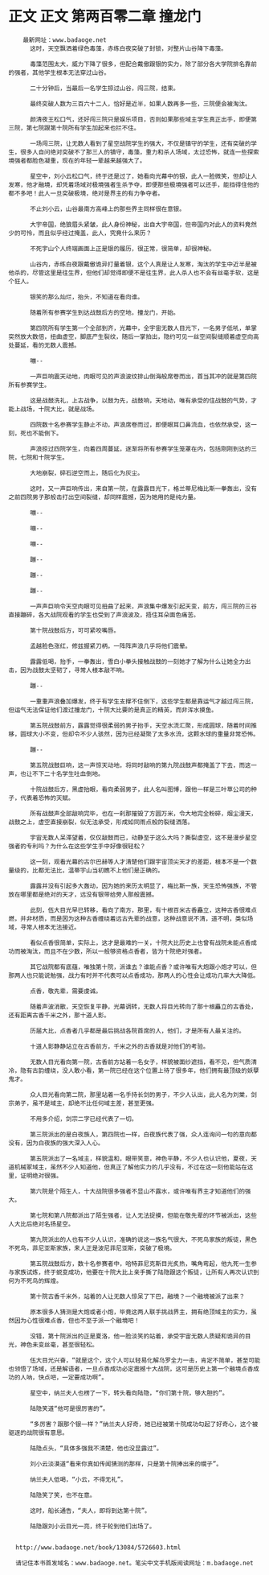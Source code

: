 # 正文 正文 第两百零二章 撞龙门
        最新网址：www.badaoge.net
          这时，天空飘洒着绿色毒藻，赤练白夜突破了封锁，对整片山谷降下毒藻。
      
          毒藻范围太大，威力下降了很多，但配合戴傲跟银的实力，除了部分各大学院排名靠前的强者，其他学生根本无法穿过山谷。
      
          二十分钟后，当最后一名学生掠过山谷，闯三院，结束。
      
          最终突破人数为三百六十二人，恰好是近半，如果人数再多一些，三院便会被淘汰。
      
          颜清夜王松口气，还好闯三院只是娱乐项目，否则如果那些域主学生真正出手，即便第三院，第七院跟第十院所有学生加起来也拦不住。
      
          一场闯三院，让无数人看到了星空战院学生的强大，不仅是镇守的学生，还有突破的学生，很多人自问绝对突破不了那三人的镇守，毒藻，重力和杀人场域，太过恐怖，就连一些探索境强者都脸色凝重，现在的年轻一辈越来越强大了。
      
          星空中，刘小云松口气，终于还是过了，她看向光幕中的银，此人一脸微笑，但却让人发寒，他才融境，却凭着场域对极境强者生杀予夺，即便那些极境强者可以还手，能挡得住他的都不多吧！此人一旦突破极境，绝对是界主的有力争夺者。
      
          不止刘小云，山谷最南方高峰上的那些界主同样很在意银。
      
          大宇帝国，绝狼眉头紧皱，此人身份神秘，出自大宇帝国，但帝国内对此人的资料竟然少的可怜，而且似乎经过掩盖，此人，究竟什么来历？
      
          不死宇山个人终端画面上正是银的履历，很正常，很简单，却很神秘。
      
          山谷内，赤练白夜跟戴傲诡异打量着银，这个人真是让人发寒，淘汰的学生中近半是被他杀的，尽管这里是往生界，但他们却觉得即便不是往生界，此人杀人也不会有丝毫手软，这是个狂人。
      
          银笑的那么灿烂，抬头，不知道在看向谁。
      
          随着所有参赛学生到达战鼓后方的空地，撞龙门，开始。
      
          第四院所有学生第一个全部到齐，光幕中，全宇宙无数人目光下，一名男子低吼，单掌突然放大数倍，扭曲虚空，脚底产生裂纹，随后一掌拍出，隐约可见一丝空间裂缝顺着虚空向高处蔓延，看的无数人震撼。
      
          嘣--
      
          一声巨响震天动地，肉眼可见的声浪波纹排山倒海般席卷而出，首当其冲的就是第四院所有参赛学生。
      
          这是战鼓洗礼，上古战争，以鼓为先，战鼓响，天地动，唯有承受的住战鼓的气势，才能上战场，十院大比，就是战场。
      
          四院数十名参赛学生静止不动，声浪席卷而过，即便眼耳口鼻流血，也依然承受，这一刻，死也不能倒下。
      
          声浪掠过四院学生，向着四周蔓延，逐渐将所有参赛学生笼罩在内，包括刚刚到达的三院，七院和十院学生。
      
          大地崩裂，碎石逆空而上，随后化为灰尘。
      
          这时，又一声巨响传出，来自第一院，在露露目光下，格兰蒂尼梅比斯一拳轰出，没有之前四院男子那般击打出空间裂缝，却同样震撼，因为她用的是纯力量。
      
          嘣--
      
          嘣--
      
          嘣--
      
          蹦--
      
          蹦--
      
          蹦--
      
          一声声巨响令天空肉眼可见扭曲了起来，声浪集中爆发引起天变，前方，闯三院的三谷直接蹦碎，各大战院观看的学生也受到了声浪波及，捂住耳朵面色痛苦。
      
          第十院战鼓后方，可可紧咬嘴唇。
      
          孟越脸色涨红，修兹握紧刀柄，一阵阵声浪几乎将他们震晕。
      
          露露低喝，抬手，一拳轰出，雪白小拳头接触战鼓的一刻她才了解为什么让她全力出击，因为战鼓太坚韧了，寻常人根本敲不响。
      
          蹦--
      
          一重重声浪叠加爆发，终于有学生支撑不住倒下，这些学生都是靠运气才越过闯三院，但运气无法保证他们渡过撞龙门，十院大比要的是真正的精英，而非浑水摸鱼。
      
          第五院战鼓前方，露露觉得很柔弱的男子抬手，天空水流汇聚，形成圆球，随着时间推移，圆球大小不变，但却令不少人骇然，因为已经凝聚了太多水流，这颗水球的重量非常恐怖。
      
          蹦--
      
          第五院战鼓巨响，这一声惊天动地，将同时敲响的第九院战鼓声都掩盖了下去，而这一声，也让不下二十名学生吐血倒地。
      
          十院战鼓后方，黑虚抬眼，看向柔弱男子，此人名叫图博，跟他一样是三叶草公司的种子，代表着恐怖的天赋。
      
          所有战鼓声全部敲响完毕，也在一刹那摧毁了方圆万米，令大地完全粉碎，烟尘漫天，战鼓之上，虚空直接崩裂，似无法承受，形成如同雨点般的裂缝洒落。
      
          宇宙无数人呆滞望着，仅仅敲鼓而已，动静至于这么大吗？撕裂虚空，这不是漫步星空强者的专利吗？为什么在这些学生手中好像很轻松？
      
          这一刻，观看光幕的古尔巴赫等人才清楚他们跟宇宙顶尖天才的差距，根本不是一个数量级的，比都无法比，温蒂宇山当初瞧不上他们是正确的。
      
          露露并没有引起多大轰动，因为她的来历太明显了，梅比斯一族，天生恐怖强族，不管放在哪里都是绝对的天才，远没有银带给旁人那般震撼。
      
          此刻，伍大目光早已转移，看向了南方，那里，有十根百米古香矗立，这种古香很难点燃，并非材质，而是因为这种古香缠绕着远古先辈的战意，这种战意说不清，道不明，类似场域，寻常人根本无法接近。
      
          看似点香很简单，实际上，这才是最难的一关，十院大比历史上也曾有战院未能点香成功而被淘汰，而且不在少数，所以一般够资格点香者，皆为十院绝对强者。
      
          其它战院都有底蕴，唯独第十院，派谁去？谁能点香？或许唯有大炮跟小炮才可以，但那两人也只能说勉强，战力有时并不代表可以点香成功，那两人的心性会让成功几率大大降低。
      
          点香，敬先辈，需要虔诚。
      
          随着声波消散，天空恢复平静，光幕调转，无数人将目光转向了那十根矗立的古香处，还有距离古香千米之外，那十道人影。
      
          历届大比，点香者几乎都是最后挑战各院首席的人，他们，才是所有人最关注的。
      
          十道人影静静站立在古香前方，千米之外的古香就是对他们的考验。
      
          无数人目光看向第一院，古香前方站着一名女子，样貌被面纱遮挡，看不见，但气质清冷，隐有古韵缠绕，没人敢小看，第一院已经在这个位置上待了很多年，他们拥有最顶级的妖孽鬼才。
      
          众人目光看向第二院，那里站着一名手持长剑的男子，不少人认出，此人名为刘棠，剑宗弟子，虽不是域主，却绝不比任何域主差，甚至更强。
      
          不用多介绍，剑宗二字已经代表了一切。
      
          第三院派出的是白夜族人，第四院也一样，白夜族代表了强，众人连询问一句的意向都没有，因为白夜族的强大深入人心。
      
          第五院派出了一名域主，样貌温和，眼带笑意，神色平静，不少人也认识他，夏夜，天道机械冢域主，虽然不少人知道他，但真正了解他实力的几乎没有，不过在这一刻他能站在这里，证明绝对很强。
      
          第六院是个陌生人，十大战院很多强者不显山不露水，或许唯有界主才知道他们的强大。
      
          第七院和第八院都派出了陌生强者，让人无法捉摸，但能在敬先辈的环节被派出，这些人大比后绝对名扬星空。
      
          第九院派出的人也有不少人认识，准确的说这一族名气很大，不死鸟家族的叛徒，黑色不死鸟，菲尼亚斯家族，来人正是波尼菲尼亚斯，突破了极境。
      
          第五院战鼓后方，数十名参赛者中，哈特菲尼克斯目光炙热，嘴角弯起，他九死一生参与家族试炼，终于蜕变成功，他要在十院大比上亲手撕了陆隐跟这个叛徒，让所有人再次认识到何为不死鸟的辉煌。
      
          第十院古香千米外，站着的人让无数人惊呆了下巴，融境？一个融境被派了出来？
      
          原本很多人猜测是大炮或者小炮，毕竟这两人联手挑战界主，拥有绝顶域主的实力，虽然因为心性很难点香，但也不至于派一个融境吧！
      
          没错，第十院派出的正是夏洛，他一脸淡笑的站着，承受宇宙无数人质疑和诡异的目光，神色未变丝毫，甚至很轻松。
      
          伍大目光兴奋，“就是这个，这个人可以轻易化解乌罗全力一击，肯定不简单，甚至可能也领悟了场域，还是解语者，一旦点香成功必定震撼十大战院，这可是历史上第一个融境点香成功的人呐，快点吧，一定要成功啊”。
      
          星空中，纳兰夫人也楞了一下，转头看向陆隐，“你们第十院，够大胆的”。
      
          陆隐笑道“他可是很厉害的”。
      
          “多厉害？跟那个银一样？”纳兰夫人好奇，她已经被第十院成功勾起了好奇心，这个被驱逐的战院很有意思。
      
          陆隐点头，“具体多强我不清楚，他也没显露过”。
      
          刘小云淡漠道“看来你真如传闻猜测的那样，只是第十院捧出来的幌子”。
      
          纳兰夫人低喝，“小云，不得无礼”。
      
          陆隐笑了笑，也不在意。
      
          这时，船长通告，“夫人，即将到达第十院”。
      
          陆隐跟刘小云目光一亮，终于轮到他们出场了。
      
      
      http://www.badaoge.net/book/13084/5726603.html
      
      请记住本书首发域名：www.badaoge.net。笔尖中文手机版阅读网址：m.badaoge.net